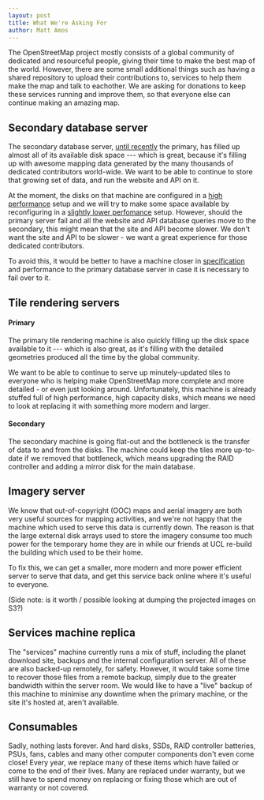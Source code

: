 ```yaml
---
layout: post
title: What We're Asking For
author: Matt Amos
---
```


The OpenStreetMap project mostly consists of a global community of
dedicated and resourceful people, giving their time to make the best
map of the world. However, there are some small additional things
such as having a shared repository to upload their contributions to,
services to help them make the map and talk to eachother. We are
asking for donations to keep these services running and improve them,
so that everyone else can continue making an amazing map.

## Secondary database server

The secondary database server, [until recently][1] the primary, has
filled up almost all of its available disk space --- which is great,
because it's filling up with awesome mapping data generated by the
many thousands of dedicated contributors world-wide. We want to be
able to continue to store that growing set of data, and run the
website and API on it.

At the moment, the disks on that machine are configured in a
[high performance][2] setup and we will try to make some space
available by reconfiguring in a [slightly lower perfomance][3]
setup. However, should the primary server fail and all the website and
API database queries move to the secondary, this might mean that the
site and API become slower. We don't want the site and API to be
slower - we want a great experience for those dedicated contributors.

To avoid this, it would be better to have a machine closer in
[specification][4] and performance to the primary database server in
case it is necessary to fail over to it. 

## Tile rendering servers

#### Primary

The primary tile rendering machine is also quickly filling up the disk
space available to it --- which is also great, as it's filling with
the detailed geometries produced all the time by the global
community.

We want to be able to continue to serve up minutely-updated tiles to
everyone who is helping make OpenStreetMap more complete and more
detailed - or even just looking around. Unfortunately, this machine is
already stuffed full of high performance, high capacity disks, which
means we need to look at replacing it with something more modern and
larger.

#### Secondary

The secondary machine is going flat-out and the bottleneck is the
transfer of data to and from the disks. The machine could keep the
tiles more up-to-date if we removed that bottleneck, which means
upgrading the RAID controller and adding a mirror disk for the main
database.

## Imagery server

We know that out-of-copyright (OOC) maps and aerial imagery are both
very useful sources for mapping activities, and we're not happy that
the machine which used to serve this data is currently down. The
reason is that the large external disk arrays used to store the
imagery consume too much power for the temporary home they are in
while our friends at UCL re-build the building which used to be their
home.

To fix this, we can get a smaller, more modern and more power
efficient server to serve that data, and get this service back online
where it's useful to everyone.

(Side note: is it worth / possible looking at dumping the projected
images on S3?)

## Services machine replica

The "services" machine currently runs a mix of stuff, including the
planet download site, backups and the internal configuration
server. All of these are also backed-up remotely, for safety. However,
it would take some time to recover those files from a remote backup,
simply due to the greater bandwidth within the server room. We would
like to have a "live" backup of this machine to minimise any downtime
when the primary machine, or the site it's hosted at, aren't
available.

## Consumables

Sadly, nothing lasts forever. And hard disks, SSDs, RAID controller
batteries, PSUs, fans, cables and many other computer components don't
even come close! Every year, we replace many of these items which have
failed or come to the end of their lives. Many are replaced under
warranty, but we still have to spend money on replacing or fixing
those which are out of warranty or not covered.

[1]: https://wiki.openstreetmap.org/wiki/October_2014_server_maintenance
[2]: http://en.wikipedia.org/wiki/Nested_RAID_levels#RAID_1.2B0
[3]: http://en.wikipedia.org/wiki/Standard_RAID_levels#RAID_6
[4]: http://wiki.openstreetmap.org/wiki/Servers/katla
